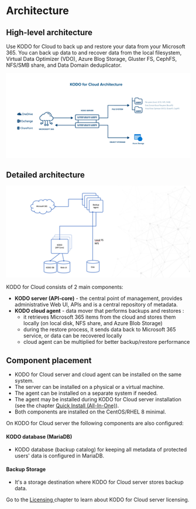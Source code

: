 # Architecture

## High-level architecture

Use KODO for Cloud to back up and restore your data from your Microsoft 365. You can back up data to and recover data from the local filesystem, Virtual Data Optimizer \(VDO\), Azure Blog Storage, Gluster FS, CephFS, NFS/SMB share, and Data Domain deduplicator.

![](../.gitbook/assets/kfc_architecture_2021_transparent.png)

## Detailed architecture

![](../.gitbook/assets/kodo-for-cloud-detailed-architecture.png)



KODO for Cloud consists of 2 main components:

* **KODO server \(API-core\)** - the central point of management, provides administrative Web UI, APIs and is a central repository of metadata.
* **KODO cloud agent** - data mover that performs backups and restores :
  * it retrieves Microsoft 365 items from the cloud and stores them locally \(on local disk,  NFS share, and Azure Blob Storage\)
  * during the restore process, it sends data back to Microsoft 365 service, or data can be recovered locally
  * cloud agent can be multiplied for better backup/restore performance

## Component placement

* KODO for Cloud server and cloud agent can be installed on the same system. 
* The server can be installed on a physical or a virtual machine.
* The agent can be installed on a separate system if needed.
* The agent may be installed during KODO for Cloud server installation \(see the chapter  [Quick Install \(All-In-One\)](../deployment/quick-install-all-in-one.md)\).
* Both components are installed on the CentOS/RHEL 8 minimal.

On KODO for Cloud server the following components are also configured:

#### KODO database \(MariaDB\) 

* KODO database \(backup catalog\) for keeping all metadata of protected users' data is configured in MariaDB. 

#### Backup Storage

* It's a storage destination where KODO for Cloud server stores backup data.

Go to the [Licensing ](licensing.md)chapter to learn about KODO for Cloud server licensing.

